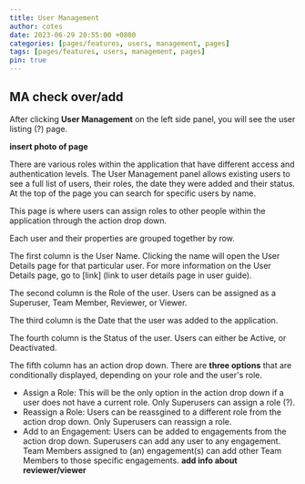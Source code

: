 ```yaml
---
title: User Management
author: cotes
date: 2023-06-29 20:55:00 +0800
categories: [pages/features, users, management, pages]
tags: [pages/features, users, management, pages]
pin: true
---
```


## MA check over/add

After clicking **User Management** on the left side panel, you will see the user listing (?) page.  

**insert photo of page**  

There are various roles within the application that have different access and authentication levels. The User Management panel allows existing users to see a full list of users, their roles, the date they were added and their status. At the top of the page you can search for specific users by name. 

This page is where users can assign roles to other people within the application through the action drop down. 

Each user and their properties are grouped together by row. 

The first column is the User Name. Clicking the name will open the User Details page for that particular user. For more information on the User Details page, go to [link] (link to user details page in user guide).

The second column is the Role of the user. Users can be assigned as a Superuser, Team Member, Reviewer, or Viewer.

The third column is the Date that the user was added to the application.

The fourth column is the Status of the user. Users can either be Active, or Deactivated.

The fifth column has an action drop down. There are **three options** that are conditionally displayed, depending on your role and the user's role.

- Assign a Role: This will be the only option in the action drop down if a user does not have a current role. Only Superusers can assign a role (?).
- Reassign a Role: Users can be reassgined to a different role from the action drop down. Only Superusers can reassign a role.
- Add to an Engagement: Users can be added to engagements from the action drop down. Superusers can add any user to any engagement. Team Members assigned to (an) engagement(s) can add other Team Members to those specific engagements. **add info about reviewer/viewer**

  
